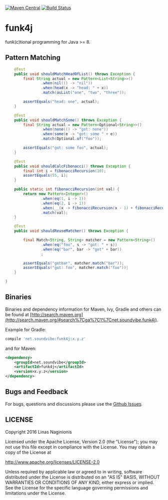 [![Maven Central](https://maven-badges.herokuapp.com/maven-central/net.soundvibe/funk4j/badge.svg)](https://maven-badges.herokuapp.com/maven-central/net.soundvibe/funk4j)
[![Build Status](https://travis-ci.org/soundvibe/funk4j.png)](https://travis-ci.org/soundvibe/funk4j)

# funk4j

funk(c)tional programming for Java >= 8.

## Pattern Matching

```java
    @Test
    public void shouldMatchHeadOfList() throws Exception {
        final String actual = new Pattern<List<String>>()
                .when(nil(() -> "nil"))
                .when(head(x -> "head: " + x))
                .match(asList("one", "two", "three"));

        assertEquals("head: one", actual);
    }

    @Test
    public void shouldMatchSome() throws Exception {
        final String actual = new Pattern<Optional<String>>()
                .when(none(() -> "got: none"))
                .when(some(e -> "got: some " + e))
                .match(Optional.of("foo"));

        assertEquals("got: some foo", actual);
    }

    @Test
    public void shouldCalcFibonacci() throws Exception {
        final int i = fibonacciRecursion(10);
        assertEquals(55, i);
    }

    public static int fibonacciRecursion(int val) {
        return new Pattern<Integer>()
                .when(eq(1, i -> 1))
                .when(eq(2, i -> 1))
                .when(__(x -> fibonacciRecursion(x - 1) + fibonacciRecursion(x - 2)))
                .match(val);
    }

    @Test
    public void shouldReuseMatcher() throws Exception {

        final Match<String, String> matcher = new Pattern<String>()
                .when(eq("foo", s -> "got: " + s))
                .when(eq("bar", bar -> "got" + bar))
                ;

        assertEquals("gotbar", matcher.match("bar"));
        assertEquals("got: foo", matcher.match("foo"));
    }

}
```

## Binaries

Binaries and dependency information for Maven, Ivy, Gradle and others can be found at [http://search.maven.org](http://search.maven.org/#search%7Cga%7C1%7Cnet.soundvibe.funk4j).

Example for Gradle:

```groovy
compile 'net.soundvibe:funk4j:x.y.z'
```

and for Maven:

```xml
<dependency>
    <groupId>net.soundvibe</groupId>
    <artifactId>funk4j</artifactId>
    <version>x.y.z</version>
</dependency>
```


## Bugs and Feedback

For bugs, questions and discussions please use the [Github Issues](https://github.com/soundvibe/funk4j/issues).

## LICENSE

Copyright 2016 Linas Naginionis

Licensed under the Apache License, Version 2.0 (the "License");
you may not use this file except in compliance with the License.
You may obtain a copy of the License at

<http://www.apache.org/licenses/LICENSE-2.0>

Unless required by applicable law or agreed to in writing, software
distributed under the License is distributed on an "AS IS" BASIS,
WITHOUT WARRANTIES OR CONDITIONS OF ANY KIND, either express or implied.
See the License for the specific language governing permissions and
limitations under the License.

